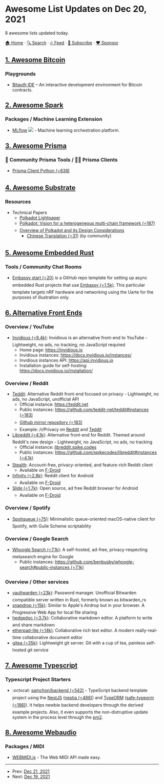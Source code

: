 # Awesome List Updates on Dec 20, 2021

8 awesome lists updated today.

[🏠 Home](/README.md) · [🔍 Search](https://www.trackawesomelist.com/search/) · [🔥 Feed](https://www.trackawesomelist.com/rss.xml) · [📮 Subscribe](https://trackawesomelist.us17.list-manage.com/subscribe?u=d2f0117aa829c83a63ec63c2f&id=36a103854c) · [❤️  Sponsor](https://github.com/sponsors/theowenyoung)



## [1. Awesome Bitcoin](/content/igorbarinov/awesome-bitcoin/README.md)

### Playgrounds

*   [Bitauth IDE](https://ide.bitauth.com/) – An interactive development environment for Bitcoin contracts.

## [2. Awesome Spark](/content/awesome-spark/awesome-spark/README.md)

### Packages / Machine Learning Extension

*   [MLflow](https://mlflow.org/docs/latest/python_api/mlflow.spark.html#module-mlflow.spark) <img src="https://img.shields.io/github/last-commit/mlflow/mlflow.svg"> - Machine learning orchestration platform.

## [3. Awesome Prisma](/content/catalinmiron/awesome-prisma/README.md)

### :safety_vest: Community Prisma Tools / :man_technologist: Prisma Clients

*   [Prisma Client Python (⭐838)](https://github.com/RobertCraigie/prisma-client-py)

## [4. Awesome Substrate](/content/substrate-developer-hub/awesome-substrate/README.md)

### Resources

*   Technical Papers
    *   [Polkadot Lightpaper](https://polkadot.network/Polkadot-lightpaper.pdf)
    *   [Polkadot: Vision for a heterogeneous multi-chain framework (⭐187)](https://github.com/polkadot-io/polkadotpaper/raw/master/PolkaDotPaper.pdf)
    *   [Overview of Polkadot and its Design Considerations](https://arxiv.org/abs/2005.13456.pdf)
        *   [Chinese Translation (⭐31)](https://github.com/AmadeusGB/Overview-of-Polkadot) (by community)

## [5. Awesome Embedded Rust](/content/rust-embedded/awesome-embedded-rust/README.md)

### Tools / Community Chat Rooms

*   [Embassy start (⭐20)](https://github.com/titanclass/embassy-start) is a GitHub repo template for setting up async embedded Rust projects that use [Embassy (⭐1.5k)](https://github.com/embassy-rs/embassy). This particular template targets nRF hardware and networking using the Uarte for the purposes of illustration only.

## [6. Alternative Front Ends](/content/mendel5/alternative-front-ends/README.md)

### Overview / YouTube

*   [Invidious (⭐9.4k)](https://github.com/iv-org/invidious): Invidious is an alternative front-end to YouTube - Lightweight, no ads, no tracking, no JavaScript required
    *   Home page: <https://invidious.io>
    *   Invidious instances: <https://docs.invidious.io/instances/>
    *   Invidious instances API: <https://api.invidious.io>
    *   Installation guide for self-hosting: <https://docs.invidious.io/installation/>

### Overview / Reddit

*   [Teddit](https://codeberg.org/teddit/teddit): Alternative Reddit front-end focused on privacy - Lightweight, no ads, no JavaScript, unofficial API
    *   Official instance: <https://teddit.net>
    *   Public instances: [https://github.com/teddit-net/teddit#instances (⭐183)](https://github.com/teddit-net/teddit#instances)
    *   [Github mirror repository (⭐183)](https://github.com/teddit-net/teddit)
    *   Example: /r/Privacy on [Reddit](https://www.reddit.com/r/privacy) and [Teddit](https://teddit.net/r/privacy)
*   [Libreddit (⭐4.1k)](https://github.com/spikecodes/libreddit): Alternative front-end for Reddit. Themed around Reddit's new design - Lightweight, no JavaScript, no ads, no tracking
    *   Official instance: [libreddit.spike.codes](https://libreddit.spike.codes)
    *   Public instances: [https://github.com/spikecodes/libreddit#instances (⭐4.1k)](https://github.com/spikecodes/libreddit#instances)
*   [Stealth](https://gitlab.com/cosmosapps/stealth): Account-free, privacy-oriented, and feature-rich Reddit client
    *   Available on [F-Droid](https://f-droid.org/en/packages/com.cosmos.unreddit)
*   [Infinity (⭐2.8k)](https://github.com/Docile-Alligator/Infinity-For-Reddit): Reddit client for Android
    *   Available on [F-Droid](https://f-droid.org/en/packages/ml.docilealligator.infinityforreddit)
*   [Slide (⭐1.7k)](https://github.com/ccrama/Slide): Open source, ad free Reddit browser for Android
    *   Available on [F-Droid](https://f-droid.org/en/packages/me.ccrama.redditslide)

### Overview / Spotify

*   [Spotiqueue (⭐75)](https://github.com/toothbrush/Spotiqueue): Minimalistic queue-oriented macOS-native client for Spotify, with Guile Scheme scriptability

### Overview / Google Search

*   [Whoogle Search (⭐7.1k)](https://github.com/benbusby/whoogle-search): A self-hosted, ad-free, privacy-respecting metasearch engine for Google
    *   Public instances: [https://github.com/benbusby/whoogle-search#public-instances (⭐7.1k)](https://github.com/benbusby/whoogle-search#public-instances)

### Overview / Other services

*   [vaultwarden (⭐23k)](https://github.com/dani-garcia/vaultwarden): Password manager. Unofficial Bitwarden compatible server written in Rust, formerly known as bitwarden\_rs
*   [snapdrop (⭐15k)](https://github.com/RobinLinus/snapdrop): Similar to Apple's Airdrop but in your browser. A Progressive Web App for local file sharing
*   [hedgedoc (⭐3.7k)](https://github.com/hedgedoc/hedgedoc): Collaborative markdown editor. A platform to write and share markdown
*   [etherpad-lite (⭐14k)](https://github.com/ether/etherpad-lite): Collaborative rich text editor. A modern really-real-time collaborative document editor
*   [gitea (⭐35k)](https://github.com/go-gitea/gitea): Lightweight git server. Git with a cup of tea, painless self-hosted git service

## [7. Awesome Typescript](/content/dzharii/awesome-typescript/README.md)

### Typescript Project Starters

*   :octocat: [samchon/backend (⭐542)](https://github.com/samchon/backend) - TypeScript backend template project using the [NestJS](https://nestjs.com) ([nestia (⭐488)](https://github.com/samchon/nestia)) and [TypeORM](https://typeorm.io) ([safe-typeorm (⭐186)](https://github.com/samchon/safe-typeorm)). It helps newbie backend developers through the derived example projects. Also, it even supports the non-distruptive update system in the process level through the [pm2](https://pm2.keymetrics.io/).

## [8. Awesome Webaudio](/content/notthetup/awesome-webaudio/README.md)

### Packages / MIDI

*   [WEBMIDI.js](https://webmidijs.org/) - The Web MIDI API made easy.

---

- Prev: [Dec 21, 2021](/content/2021/12/21/README.md)
- Next: [Dec 19, 2021](/content/2021/12/19/README.md)